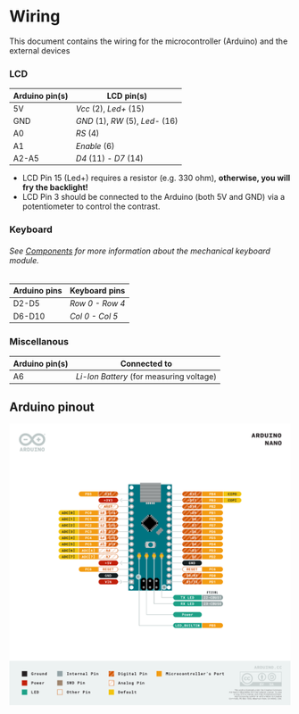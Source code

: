 # Wiring
This document contains the wiring for the microcontroller (Arduino) and the external devices
### LCD
Arduino pin(s)|LCD pin(s)
---|---
5V|_Vcc_ (2), _Led+_ (15)
GND|_GND_ (1), _RW_ (5), _Led-_ (16)
A0|_RS_ (4)
A1|_Enable_ (6)
A2-A5|_D4_ (11) - _D7_ (14)
* LCD Pin 15 (Led+) requires a resistor (e.g. 330 ohm), **otherwise, you will fry the backlight!**
* LCD Pin 3 should be connected to the Arduino (both 5V and GND) via a potentiometer to control the contrast.
### Keyboard
###### See [Components](/docs/components.md) for more information about the mechanical keyboard module.
Arduino pins|Keyboard pins
---|---
D2-D5|_Row 0 _-_ Row 4_
D6-D10|_Col 0 _-_ Col 5_
### Miscellanous
Arduino pin(s)|Connected to
---|---
A6|_Li-Ion Battery_ (for measuring voltage)

## Arduino pinout
![Arduino NANO pinout](/docs/media/Pinout-NANO_latest.png)
